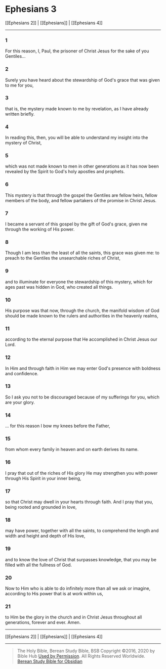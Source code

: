# Ephesians 3

[[Ephesians 2]] | [[Ephesians]] | [[Ephesians 4]]

---

### 1
For this reason, I, Paul, the prisoner of Christ Jesus for the sake of you Gentiles...

### 2
Surely you have heard about the stewardship of God's grace that was given to me for you,

### 3
that is, the mystery made known to me by revelation, as I have already written briefly.

### 4
In reading this, then, you will be able to understand my insight into the mystery of Christ,

### 5
which was not made known to men in other generations as it has now been revealed by the Spirit to God's holy apostles and prophets.

### 6
This mystery is that through the gospel the Gentiles are fellow heirs, fellow members of the body, and fellow partakers of the promise in Christ Jesus.

### 7
I became a servant of this gospel by the gift of God's grace, given me through the working of His power.

### 8
Though I am less than the least of all the saints, this grace was given me: to preach to the Gentiles the unsearchable riches of Christ,

### 9
and to illuminate for everyone the stewardship of this mystery, which for ages past was hidden in God, who created all things.

### 10
His purpose was that now, through the church, the manifold wisdom of God should be made known to the rulers and authorities in the heavenly realms,

### 11
according to the eternal purpose that He accomplished in Christ Jesus our Lord.

### 12
In Him and through faith in Him we may enter God's presence with boldness and confidence.

### 13
So I ask you not to be discouraged because of my sufferings for you, which are your glory.

### 14
... for this reason I bow my knees before the Father,

### 15
from whom every family in heaven and on earth derives its name.

### 16
I pray that out of the riches of His glory He may strengthen you with power through His Spirit in your inner being,

### 17
so that Christ may dwell in your hearts through faith. And I pray that you, being rooted and grounded in love,

### 18
may have power, together with all the saints, to comprehend the length and width and height and depth of His love,

### 19
and to know the love of Christ that surpasses knowledge, that you may be filled with all the fullness of God.

### 20
Now to Him who is able to do infinitely more than all we ask or imagine, according to His power that is at work within us,

### 21
to Him be the glory in the church and in Christ Jesus throughout all generations, forever and ever. Amen.

---

[[Ephesians 2]] | [[Ephesians]] | [[Ephesians 4]]

---

> The Holy Bible, Berean Study Bible, BSB
> Copyright &copy;2016, 2020 by Bible Hub
> [Used by Permission](https://berean.bible/terms.htm). All Rights Reserved Worldwide.
> [Berean Study Bible for Obsidian](https://github.com/gapmiss/berean-study-bible-for-obsidian)

